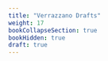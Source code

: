 ```yaml
---
title: "Verrazzano Drafts"
weight: 17
bookCollapseSection: true
bookHidden: true
draft: true
---
```

